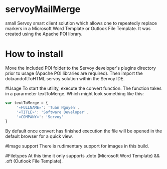# servoyMailMerge

small Servoy smart client solution which allows one to repeatedly replace markers in a Microsoft Word Template or Outlook File Template.  It was created using the Apache POI library.

# How to install
Move the included POI folder to the Servoy developer's plugins directory prior to usage (Apache POI libraries are required). Then import the dotxandoftToHTML.servoy solution within the Servoy IDE.

#Usage
To start the utility, execute the convert function.
The function takes in a pararmeter textToMerge. 
Which might look something like this:
```javascript
var textToMerge = {
	 '«FULLNAME»': 'Tuan Nguyen',
     '«TITLE»': 'Software Developer',
     '«COMPANY»': 'Servoy'
}
```
By default once convert has finished execution the file will be opened in the default browser for a quick view.

#Image support
There is rudimentary support for images in this build. 

#Filetypes
At this time it only supports .dotx (Microsoft Word Template) && .oft (Outlook File Template).